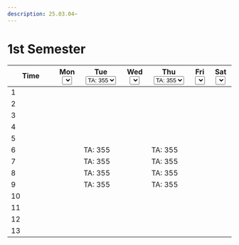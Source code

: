 ```yaml
---
description: 25.03.04~
---
```


# 1st Semester

<table><thead><tr><th width="89" data-type="number">Time</th><th>Mon<select></select></th><th>Tue<select><option value="7hQHVcOh5wrF" label="TA: 355" color="blue"></option></select></th><th>Wed<select></select></th><th>Thu<select><option value="KGAJKPKMr1PT" label="TA: 355" color="blue"></option></select></th><th>Fri<select></select></th><th>Sat<select></select></th></tr></thead><tbody><tr><td>1</td><td></td><td></td><td></td><td></td><td></td><td></td></tr><tr><td>2</td><td></td><td></td><td></td><td></td><td></td><td></td></tr><tr><td>3</td><td></td><td></td><td></td><td></td><td></td><td></td></tr><tr><td>4</td><td></td><td></td><td></td><td></td><td></td><td></td></tr><tr><td>5</td><td></td><td></td><td></td><td></td><td></td><td></td></tr><tr><td>6</td><td></td><td><span data-option="7hQHVcOh5wrF">TA: 355</span></td><td></td><td><span data-option="KGAJKPKMr1PT">TA: 355</span></td><td></td><td></td></tr><tr><td>7</td><td></td><td><span data-option="7hQHVcOh5wrF">TA: 355</span></td><td></td><td><span data-option="KGAJKPKMr1PT">TA: 355</span></td><td></td><td></td></tr><tr><td>8</td><td></td><td><span data-option="7hQHVcOh5wrF">TA: 355</span></td><td></td><td><span data-option="KGAJKPKMr1PT">TA: 355</span></td><td></td><td></td></tr><tr><td>9</td><td></td><td><span data-option="7hQHVcOh5wrF">TA: 355</span></td><td></td><td><span data-option="KGAJKPKMr1PT">TA: 355</span></td><td></td><td></td></tr><tr><td>10</td><td></td><td></td><td></td><td></td><td></td><td></td></tr><tr><td>11</td><td></td><td></td><td></td><td></td><td></td><td></td></tr><tr><td>12</td><td></td><td></td><td></td><td></td><td></td><td></td></tr><tr><td>13</td><td></td><td></td><td></td><td></td><td></td><td></td></tr></tbody></table>


